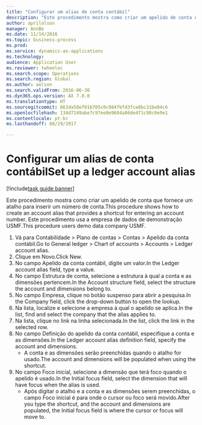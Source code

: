 ```yaml
--- 
title: "Configurar um alias de conta contábil"
description: "Este procedimento mostra como criar um apelido de conta que fornece um atalho para inserir um número de conta."
author: aprilolson
manager: AnnBe
ms.date: 11/14/2016
ms.topic: business-process
ms.prod: 
ms.service: dynamics-ax-applications
ms.technology: 
audience: Application User
ms.reviewer: twheeloc
ms.search.scope: Operations
ms.search.region: Global
ms.author: aolson
ms.search.validFrom: 2016-06-30
ms.dyn365.ops.version: AX 7.0.0
ms.translationtype: HT
ms.sourcegitcommit: 663da58ef01b705c0c984fbfd3fce8bc31be04c6
ms.openlocfilehash: 134d7249abe7c97ee0e9604a86de4f1c98c0e9e1
ms.contentlocale: pt-br
ms.lasthandoff: 08/29/2017

---
```

# <a name="set-up-a-ledger-account-alias"></a><span data-ttu-id="c806d-103">Configurar um alias de conta contábil</span><span class="sxs-lookup"><span data-stu-id="c806d-103">Set up a ledger account alias</span></span>

[!include[task guide banner](../../includes/task-guide-banner.md)]

<span data-ttu-id="c806d-104">Este procedimento mostra como criar um apelido de conta que fornece um atalho para inserir um número de conta.</span><span class="sxs-lookup"><span data-stu-id="c806d-104">This procedure shows how to create an account alias that provides a shortcut for entering an account number.</span></span> <span data-ttu-id="c806d-105">Este procedimento usa a empresa de dados de demonstração USMF.</span><span class="sxs-lookup"><span data-stu-id="c806d-105">This procedure users demo data company USMF.</span></span>

1. <span data-ttu-id="c806d-106">Vá para Contabilidade > Plano de contas > Contas > Apelido da conta contábil.</span><span class="sxs-lookup"><span data-stu-id="c806d-106">Go to General ledger > Chart of accounts > Accounts > Ledger account alias.</span></span>
2. <span data-ttu-id="c806d-107">Clique em Novo.</span><span class="sxs-lookup"><span data-stu-id="c806d-107">Click New.</span></span>
3. <span data-ttu-id="c806d-108">No campo Apelido da conta contábil, digite um valor.</span><span class="sxs-lookup"><span data-stu-id="c806d-108">In the Ledger account alias field, type a value.</span></span>
4. <span data-ttu-id="c806d-109">No campo Estrutura de conta, selecione a estrutura à qual a conta e as dimensões pertencem.</span><span class="sxs-lookup"><span data-stu-id="c806d-109">In the Account structure field, select the structure the account and dimensions belong to.</span></span>
5. <span data-ttu-id="c806d-110">No campo Empresa, clique no botão suspenso para abrir a pesquisa.</span><span class="sxs-lookup"><span data-stu-id="c806d-110">In the Company field, click the drop-down button to open the lookup.</span></span>
6. <span data-ttu-id="c806d-111">Na lista, localize e selecione a empresa à qual o apelido se aplica.</span><span class="sxs-lookup"><span data-stu-id="c806d-111">In the list, find and select the company that the alias applies to.</span></span>
7. <span data-ttu-id="c806d-112">Na lista, clique no link na linha selecionada.</span><span class="sxs-lookup"><span data-stu-id="c806d-112">In the list, click the link in the selected row.</span></span>
8. <span data-ttu-id="c806d-113">No campo Definição do apelido da conta contábil, especifique a conta e as dimensões.</span><span class="sxs-lookup"><span data-stu-id="c806d-113">In the Ledger account alias definition field, specify the account and dimensions.</span></span>
    * <span data-ttu-id="c806d-114">A conta e as dimensões serão preenchidas quando o atalho for usado.</span><span class="sxs-lookup"><span data-stu-id="c806d-114">The account and dimensions will be populated when using the shortcut.</span></span>  
9. <span data-ttu-id="c806d-115">No campo Foco inicial, selecione a dimensão que terá foco quando o apelido é usado.</span><span class="sxs-lookup"><span data-stu-id="c806d-115">In the Initial focus field, select the dimension that will have focus when the alias is used.</span></span>
    * <span data-ttu-id="c806d-116">Após digitar o atalho e a conta e as dimensões serem preenchidas, o campo Foco inicial é para onde o cursor ou foco será movido.</span><span class="sxs-lookup"><span data-stu-id="c806d-116">After you type the shortcut, and the account and dimensions are populated, the Initial focus field is where the cursor or focus will move to.</span></span>  


